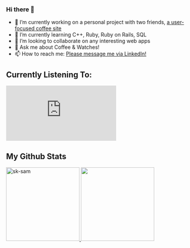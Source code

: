 ### Hi there 👋

- 🔭 I’m currently working on a personal project with two friends, [a user-focused coffee site](https://coffeephile.herokuapp.com/)
- 🌱 I’m currently learning C++, Ruby, Ruby on Rails, SQL
- 👯 I’m looking to collaborate on any interesting web apps
- 💬 Ask me about Coffee & Watches!
- 📫 How to reach me: [Please message me via LinkedIn!](https://www.linkedin.com/in/samuel-horishin-yeo/)

## Currently Listening To: 
[![Spotify](https://novatorem-gr49jdq44.vercel.app/api/spotify.py)](https://open.spotify.com/user/sk-sam)


## My Github Stats

<a href="https://github.com/sk-sam"> 
  <img src="https://github-readme-stats.vercel.app/api?username=sk-sam&show_icons=true&theme=tokyonight" alt="sk-sam" height="200" />
</a>
<a href="https://github.com/sk-sam">
  <img src="https://github-readme-stats.vercel.app/api/top-langs/?username=sk-sam&hide=CMAKE,HTML&&theme=tokyonight" height="200" />
</a>


<!---
![My's Github stats](https://github-readme-stats.vercel.app/api?username=sk-sam&show_icons=true&theme=tokyonight)
[![Top Langs](https://github-readme-stats.vercel.app/api/top-langs/?username=sk-sam&theme=tokyonight&hide=HTML)](https://github.com/sk-sam/)
-->
